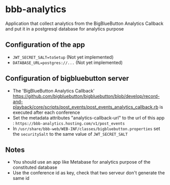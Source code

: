 # bbb-analytics
Application that collect analytics from the BigBlueButton Analytics Callback and put it in a postgresql database for analytics purpose


## Configuration of the app

- `JWT_SECRET_SALT=toSetup` (Not yet implemented)
- `DATABASE_URL=postgres://...` (Not yet implemented)

## Configuration of bigbluebutton server

- The 'BigBlueButton Analytics Callback'  https://github.com/bigbluebutton/bigbluebutton/blob/develop/record-and-playback/core/scripts/post_events/post_events_analytics_callback.rb is executed after each conference
- Set the metadata attributes "analytics-callback-url" to the url of this app : `https://bbb-analytics.hosting.com/v1/post_events`
- In `/usr/share/bbb-web/WEB-INF/classes/bigbluebutton.properties` set the `securitySalt` to the same value of `JWT_SECRET_SALT`


## Notes
- You should use an app like Metabase for analytics purpose of the constituted database
- Use the conference id as key, check that two serveur don't generate the same id
